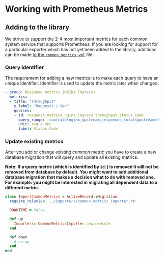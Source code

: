 # Working with Prometheus Metrics

## Adding to the library

We strive to support the 2-4 most important metrics for each common system service that supports Prometheus. If you are looking for support for a particular exporter which has not yet been added to the library, additions can be made [to the `common_metrics.yml`](https://gitlab.com/gitlab-org/gitlab-ce/blob/master/config/prometheus/common_metrics.yml) file.

### Query identifier

The requirement for adding a new metrics is to make each query to have an unique identifier.
Identifier is used to update the metric later when changed.

```yaml
- group: Response metrics (NGINX Ingress)
  metrics:
  - title: "Throughput"
    y_label: "Requests / Sec"
    queries:
    - id: response_metrics_nginx_ingress_throughput_status_code
      query_range: 'sum(rate(nginx_upstream_responses_total{upstream=~"%{kube_namespace}-%{ci_environment_slug}-.*"}[2m])) by (status_code)'
      unit: req / sec
      label: Status Code
```

### Update existing metrics

After you add or change existing _common_ metric you have to create a new database migration that will query and update all existing metrics.

**Note: If a query metric (which is identified by `id:`) is removed it will not be removed from database by default.**
**You might want to add additional database migration that makes a decision what to do with removed one.**
**For example: you might be interested in migrating all dependent data to a different metric.**

```ruby
class ImportCommonMetrics < ActiveRecord::Migration
  require_relative '../importers/common_metrics_importer.rb'

  DOWNTIME = false

  def up
    Importers::CommonMetricsImporter.new.execute
  end

  def down
    # no-op
  end
end
```
